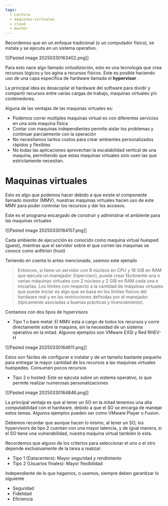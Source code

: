 ```yaml
---
tags:
  - Lectura
  - maquinas-virtuales
  - cloud
  - master
---
```

Recordemos que en un enfoque tradicional (o un computador físico), se instala y se ejecuta en un sistema operativo.

![[Pasted image 20250330163402.png]]

Para esto nace algo llamado *virtualización*, esto es una tecnología que crea recursos lógicos y los agina a recursos físicos. Este es posible haciendo uso de una capa especifica de hardware llamada el **hypervisor** .

La principal idea es desacoplar el hardware del software para dividir y compartir recursos entre varias cargas de trabajo, maquinas virtuales y/o contenedores.

Alguna de las ventajas de las maquinas virtuales es:
- Podemos correr multiples maquinas virtual es con diferentes servicios en una sola maquina física
- Contar con maquinas independientes permite aislar los problemas y continuar parcialmente con la operación
- No necesitamos tantos costos para crear ambientes personalizados rápidos y flexibles
- No todas las aplicaciones aprovechan la escalabilidad vertical de una maquina, permitiendo que estas maquinas virtuales solo usen las que estrictamente necesitan.

# Maquinas virtuales
Esto es algo que podemos hacer debido a que existe el componente llamado *monitor* (MMV), nuestras maquinas virtuales hacen uso de este MMV para poder controlar los recursos y dar los accesos.

Este es el programa encargado de construir y administrar el ambiente para las maquinas virtuales

![[Pasted image 20250330164157.png]]

Cada ambiente de ejecucción es conocido como maquina virtual huésped (guest), mientras que el servidor sobre el que corren las maquinas se conoce como anfitrión (host) 

Teniendo en cuenta lo antes mencionado, usemos este ejemplo

> Entonces, si tiene un servidor con 8 núcleos en CPU y 16 GiB en RAM que ejecuta un manejador (hipervisor), puede crear fácilmente una o varias máquinas virtuales con 2 núcleos y 2 GiB en RAM cada una e iniciarlas. Los límites con respecto a la cantidad de máquinas virtuales que puede iniciar es algo que se basa en los límites físicos del hardware real y en las restricciones definidas por el manejador (típicamente asociadas a buenas prácticas y licenciamiento).

Contamos con dos tipos de hypervisors
- Tipo 1 o bare metal: El MMV esta a cargo de todos los recursos y corre directamente sobre la maquina, sin la necesidad de un sistema operativo en la mitad. Algunos ejemplos son VMware EXSi y Red RHEV-H

![[Pasted image 20250330164611.png]]

Estos son fáciles de configurar e instalar y de un tamaño bastante pequeño para entregar la mayor cantidad de los recursos a las maquinas virtuales huéspedes. Consumen pocos recursos

- Tipo 2 o hosted: Este se ejecuta sobre un sistema operativo, lo que permite realizar numerosas personalizaciones 

![[Pasted image 20250330164846.png]]

La principal ventaja es que al tener un SO en la mitad tenemos una alta computabilidad con el hardware, debido a que el SO se encarga de manejar estos temas. Algunos ejemplos pueden ser como VMware Player o Fusion.

Debemos recordar que aunque hacen lo mismo, al tener un SO, los hypervisors de tipo 2 cuentan con una mayor latencia, y de igual manera, si el SO tiene una vulnerabilidad, nuestra maquina virtual también lo esta.

Recordemos que alguno de los criterios para seleccionar el uno o el otro depende exclusivamente de la tarea a realizar:
- Tipo 1 (Datacenters): Mayor seguridad y rendimiento
- Tipo 2 (Usuarios finales): Mayor flexibilidad

Independiente de lo que hagamos, o usemos, siempre deben garantizar lo siguiente
- Seguridad
- Fidelidad
- Eficiencia